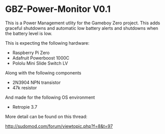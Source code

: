 # GBZ-Power-Monitor V0.1

This is a Power Management utlity for the Gameboy Zero project.  This adds graceful shutdowns and automatic low battery alerts and shutdowns when the battery level is low.  

This is expecting the following hardware:

- Raspberry Pi Zero
- Adafruit Powerboost 1000C
- Pololu Mini Slide Switch LV

Along with the following components

- 2N3904 NPN transistor
- 47k resistor

And made for the following OS environment

- Retropie 3.7

More detail can be found on this thread:

http://sudomod.com/forum/viewtopic.php?f=8&t=97

